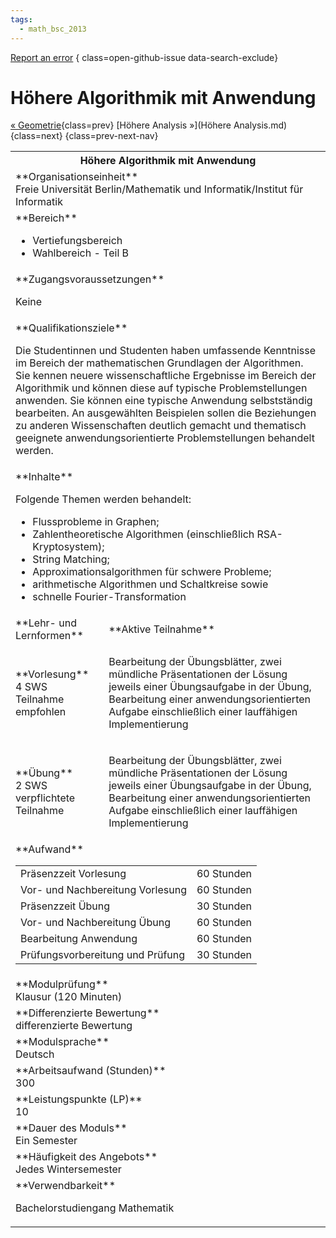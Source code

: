 ```yaml
---
tags:
  - math_bsc_2013
---
```

[Report an error](https://github.com/SGSSGene/FUB-SUP/issues/new?title=Error%20in%20%22H%C3%B6here%20Algorithmik%20mit%20Anwendung%22&body=There%20seems%20to%20be%20an%20error%20in%20module%20%22H%C3%B6here%20Algorithmik%20mit%20Anwendung%22%2E%0A%0A%3CDescribe%20here%20a%20slightly%20more%20detailed%20description%20of%20what%20is%20wrong%3E&labels=bug)
{ class=open-github-issue data-search-exclude}

# Höhere Algorithmik mit Anwendung

[« Geometrie](Geometrie.md){class=prev}
[Höhere Analysis »](Höhere Analysis.md){class=next}
{class=prev-next-nav}

<table markdown id="moduledesc">
<tr markdown class="moduledesc_head"><th colspan="2">Höhere Algorithmik mit Anwendung </th></tr>
<tr markdown><td colspan="2">**Organisationseinheit**   <br>Freie Universität Berlin/Mathematik und Informatik/Institut für Informatik</td></tr>

<tr markdown><td colspan="2">**Bereich**<br>


- Vertiefungsbereich
- Wahlbereich - Teil B

</td></tr>

<tr markdown><td colspan="2">**Zugangsvoraussetzungen** <br>

Keine


</td></tr>
<tr markdown><td colspan="2">**Qualifikationsziele**    <br>

Die Studentinnen und Studenten haben umfassende Kenntnisse im Bereich der
mathematischen Grundlagen der Algorithmen. Sie kennen neuere
wissenschaftliche Ergebnisse im Bereich der Algorithmik und können diese auf
typische Problemstellungen anwenden. Sie können eine typische Anwendung
selbstständig bearbeiten. An ausgewählten Beispielen sollen die Beziehungen
zu anderen Wissenschaften deutlich gemacht und thematisch geeignete
anwendungsorientierte Problemstellungen behandelt werden.


</td></tr>
<tr markdown><td colspan="2">**Inhalte**                <br>

Folgende Themen werden behandelt:

- Flussprobleme in Graphen;
- Zahlentheoretische Algorithmen (einschließlich RSA-Kryptosystem);
- String Matching;
- Approximationsalgorithmen für schwere Probleme;
- arithmetische Algorithmen und Schaltkreise sowie
- schnelle Fourier-Transformation


</td></tr>

<tr markdown><td>**Lehr- und Lernformen**</td><td>**Aktive Teilnahme**</td></tr>
<tr markdown><td> **Vorlesung** <br>4 SWS <br> Teilnahme empfohlen</td><td>

Bearbeitung der Übungsblätter, zwei mündliche Präsentationen der Lösung jeweils einer Übungsaufgabe in der Übung, Bearbeitung einer anwendungsorientierten Aufgabe einschließlich einer lauffähigen Implementierung
</td></tr>
<tr markdown><td> **Übung** <br>2 SWS <br> verpflichtete Teilnahme</td><td>

Bearbeitung der Übungsblätter, zwei mündliche Präsentationen der Lösung jeweils einer Übungsaufgabe in der Übung, Bearbeitung einer anwendungsorientierten Aufgabe einschließlich einer lauffähigen Implementierung
</td></tr>
<tr markdown><td colspan="2">**Aufwand**                <br>
<table class="aufwand_table">
<tr><td>Präsenzzeit Vorlesung</td><td>60 Stunden</td></tr>
<tr><td>Vor- und Nachbereitung Vorlesung</td><td>60 Stunden</td></tr>
<tr><td>Präsenzzeit Übung</td><td>30 Stunden</td></tr>
<tr><td>Vor- und Nachbereitung Übung</td><td>60 Stunden</td></tr>
<tr><td>Bearbeitung Anwendung</td><td>60 Stunden</td></tr>
<tr><td>Prüfungsvorbereitung und Prüfung</td><td>30 Stunden</td></tr>
</table>

</td></tr>
<tr markdown><td colspan="2">**Modulprüfung**             <br>Klausur (120 Minuten)


</td></tr>
<tr markdown><td colspan="2">**Differenzierte Bewertung** <br>differenzierte Bewertung

</td></tr>
<tr markdown><td colspan="2">**Modulsprache**             <br>Deutsch</td></tr>
<tr markdown><td colspan="2">**Arbeitsaufwand (Stunden)** <br>300</td></tr>
<tr markdown><td colspan="2">**Leistungspunkte (LP)**     <br>10</td></tr>
<tr markdown><td colspan="2">**Dauer des Moduls**         <br>Ein Semester</td></tr>
<tr markdown><td colspan="2">**Häufigkeit des Angebots**  <br>Jedes Wintersemester</td></tr>
<tr markdown><td colspan="2">**Verwendbarkeit**           <br>

Bachelorstudiengang Mathematik


</td></tr>

</table>
